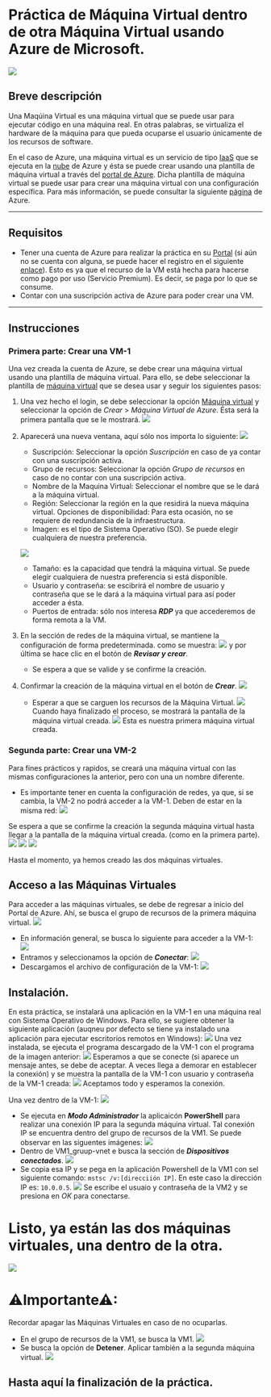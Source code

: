 # Práctica de Máquina Virtual dentro de otra Máquina Virtual usando Azure de Microsoft.

![](https://connectoricons-prod.azureedge.net/releases/v1.0.1567/1.0.1567.2748/azurevm/icon.png)

## Breve descripción
Una Maqúina Virtual es una máquina virtual que se puede usar para ejecutar código en una máquina real. En otras palabras, se virtualiza el hardware de la máquina para que pueda ocuparse el usuario únicamente de los recursos de software.


En el caso de Azure, una máquina virtual es un servicio de tipo [IaaS](https://azure.microsoft.com/es-mx/overview/what-is-iaas/#overview) que se ejecuta en la [nube](https://azure.microsoft.com/es-mx/overview/what-is-the-cloud/) de Azure y ésta  se puede crear usando una plantilla de máquina virtual a través del [portal de Azure](https://portal.azure.com/#home). Dicha plantilla de máquina virtual se puede usar para crear una máquina virtual con una configuración específica. Para más información, se puede consultar la siguiente [página](https://docs.microsoft.com/es-mx/connectors/azurevm/) de Azure.

-----------

## Requisitos
 - Tener una cuenta de Azure para realizar la práctica en su [Portal](https://portal.azure.com/#home) (si aún no se cuenta con alguna, se puede hacer el registro en el siguiente [enlace](https://azure.microsoft.com/es-mx/free/)). Esto es ya que el recurso de la VM está hecha para hacerse como pago por uso (Servicio Premium). Es decir, se paga por lo que se consume.
 - Contar con una suscripción activa de Azure para poder crear una VM. 

-----------

## Instrucciones

### Primera parte: Crear una VM-1
Una vez creada la cuenta de Azure, se debe crear una máquina virtual usando una plantilla de máquina virtual. Para ello, se debe seleccionar la plantilla de [máquina virtual](https://portal.azure.com/#view/HubsExtension/BrowseResource/resourceType/Microsoft.Compute%2FVirtualMachines) que se desea usar y seguir los siguientes pasos:

1. Una vez hecho el login, se debe seleccionar la opción [Máquina virtual](https://portal.azure.com/#view/HubsExtension/BrowseResource/resourceType/Microsoft.Compute%2FVirtualMachines) y seleccionar la opción de *Crear* > *Máquina Virtual de Azure*. Ésta será la primera pantalla que se le mostrará.
![](/PrácticaVMenVM\images\1.1.png)

2. Aparecerá una nueva ventana, aquí sólo nos importa lo siguiente:
![](/PrácticaVMenVM\images\2.1.png)
    - Suscripción: Seleccionar la opción *Suscripción* en caso de ya contar con una suscripción activa.
    - Grupo de recursos: Seleccionar la opción *Grupo de recursos* en caso de no contar con una suscripción activa.
    - Nombre de la Maquina Virtual: Seleccionar el nombre que se le dará a la máquina virtual.
    - Región: Seleccionar la región en la que residirá la nueva máquina virtual. 
    Opciones de disponibilidad: Para esta ocasión, no se requiere de redundancia de la infraestructura.
    - Imagen: es el tipo de Sistema Operativo (SO). Se puede elegir cualquiera de nuestra preferencia.

    ![](/PrácticaVMenVM\images\2.2.png)
    - Tamaño: es la capacidad que tendrá la máquina virtual. Se puede elegir cualquiera de nuestra preferencia si está disponible.
    - Usuario y contraseña: se escibrirá el nombre de usuario y contraseña que se le dará a la máquina virtual para así poder acceder a ésta.
    - Puertos de entrada: sólo nos interesa ***RDP*** ya que accederemos de forma remota a la VM.
3. En la sección de redes de la máquina virtual, se mantiene la configuración de forma predeterminada. como se muestra:
![](/PrácticaVMenVM\images\3.1.png) y por última se hace clic en el botón de ***Revisar y crear***.
    - Se espera a que se valide y se confirme la creación.


4. Confirmar la creación de la máquina virtual en el botón de ***Crear***.
![](/PrácticaVMenVM\images\4.1.png)
    - Esperar a que se carguen los recursos de la Máquina Virtual.
    ![](/PrácticaVMenVM\images\4.2.png)
    Cuando haya finalizado el proceso, se mostrará la pantalla de la máquina virtual creada.
    ![](/PrácticaVMenVM\images\4.3.png)
    Esta es nuestra primera máquina virtual creada.

### Segunda parte: Crear una VM-2

Para fines prácticos y rapidos, se creará una máquina virtual con las mismas configuraciones la anterior, pero con una un nombre diferente.
- Es importante tener en cuenta la configuración de redes, ya que, si se cambia, la VM-2 no podrá acceder a la VM-1. Deben de estar en la misma red:    ![](/PrácticaVMenVM\images\5.1.png)

Se espera a que se confirme la creación la segunda máquina virtual hasta llegar a la pantalla de la máquina virtual creada. (como en la primera parte).
![](/PrácticaVMenVM\images\5.2.png)
![](/PrácticaVMenVM\images\5.3.png)
![](/PrácticaVMenVM\images\5.4.png)

Hasta el momento, ya hemos creado las dos máquinas virtuales.

## Acceso a las Máquinas Virtuales

Para acceder a las máquinas virtuales, se debe de regresar a inicio del Portal de Azure. Ahí, se busca el grupo de recursos de la primera máquina virtual.
![](/PrácticaVMenVM\images\6.1.png)

- En información general, se busca lo siguiente para acceder a la VM-1:
    ![](/PrácticaVMenVM\images\6.2.png)
- Entramos y seleccionamos la opción de ***Conectar***:
    ![](/PrácticaVMenVM\images\6.3.png)
- Descargamos el archivo de configuración de la VM-1:
    ![](/PrácticaVMenVM\images\6.4.png)

## Instalación.
En esta práctica, se instalará una aplicación en la VM-1 en una máquina real con Sistema Operativo de Windows. Para ello, se sugiere obtener la siguiente aplicación (auqneu por defecto se tiene ya instalado una aplicación para ejecutar escritorios remotos en Windows):
![](/PrácticaVMenVM\images\7.1.png)
Una vez instalada, se ejecuta el programa descargado de la VM-1 con el programa de la imagen anterior:
![](/PrácticaVMenVM\images\7.2.png)
Esperamos a que se conecte (si aparece un mensaje antes, se debe de aceptar. A veces llega a demorar en establecer la conexión) y se muestra la pantalla de la VM-1 con usuario y contraseña de la VM-1 creada:
![](/PrácticaVMenVM\images\7.3.png)
Aceptamos todo y esperamos la conexión.

Una vez dentro de la VM-1:
![](/PrácticaVMenVM\images\8.1.png)
- Se ejecuta en ***Modo Administrador*** la aplicaicón **PowerShell** para realizar una conexión IP para la segunda máquina virtual. Tal conexión IP se encuentra dentro del grupo de recursos de la VM1. Se puede observar en las siguentes imágenes:
![](/PrácticaVMenVM\images\8.2.png)
- Dentro de VM1_gruup-vnet e busca la sección de ***Dispositivos conectados***.
![](/PrácticaVMenVM\images\8.4.png)
- Se copia esa IP y se pega en la aplicación Powershell de la VM1 con sel siguiente comando:
`mstsc /v:[direcciión IP]`. En este caso la dirección IP es: `10.0.0.5`.
![](/PrácticaVMenVM\images\8.3.png)
Se escribe el usuaio y contraseña de la VM2 y se presiona en *OK* para conectarse.

# Listo, ya están las dos máquinas virtuales, una dentro de la otra.
![](/PrácticaVMenVM\images\8.5.png)

# **⚠Importante⚠**: 
Recordar apagar las Máquinas Virtuales en caso de no ocuparlas.
- En el grupo de recursos de la VM1, se busca la VM1.
![](/PrácticaVMenVM\images\9.1.png)
- Se busca la opción de **Detener**. Aplicar también a la segunda máquina virtual.
![](/PrácticaVMenVM\images\9.2.png)

## Hasta aquí la finalización de la práctica.